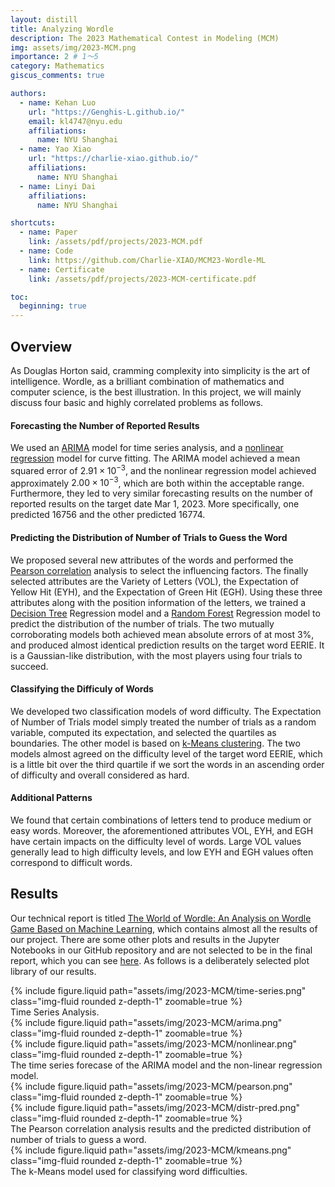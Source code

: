 ```yaml
---
layout: distill
title: Analyzing Wordle
description: The 2023 Mathematical Contest in Modeling (MCM)
img: assets/img/2023-MCM.png
importance: 2 # 1～5
category: Mathematics
giscus_comments: true

authors:
  - name: Kehan Luo
    url: "https://Genghis-L.github.io/"
    email: kl4747@nyu.edu
    affiliations:
      name: NYU Shanghai
  - name: Yao Xiao
    url: "https://charlie-xiao.github.io/"
    affiliations:
      name: NYU Shanghai
  - name: Linyi Dai
    affiliations:
      name: NYU Shanghai

shortcuts:
  - name: Paper
    link: /assets/pdf/projects/2023-MCM.pdf
  - name: Code
    link: https://github.com/Charlie-XIAO/MCM23-Wordle-ML
  - name: Certificate
    link: /assets/pdf/projects/2023-MCM-certificate.pdf

toc:
  beginning: true
---
```


## Overview

As Douglas Horton said, cramming complexity into simplicity is the art of intelligence. Wordle, as a brilliant combination of mathematics and computer science, is the best illustration. In this project, we will mainly discuss four basic and highly correlated problems as follows.

#### Forecasting the Number of Reported Results

We used an [ARIMA](https://en.wikipedia.org/wiki/Autoregressive_integrated_moving_average) model for time series analysis, and a [nonlinear regression](https://en.wikipedia.org/wiki/Nonlinear_regression) model for curve fitting. The ARIMA model achieved a mean squared error of $2.91\times10^{-3}$, and the nonlinear regression model achieved approximately $2.00×10^{-3}$, which are both within the acceptable range. Furthermore, they led to very similar forecasting results on the number of reported results on the target date Mar 1, 2023. More specifically, one predicted 16756 and the other predicted 16774.

#### Predicting the Distribution of Number of Trials to Guess the Word

We proposed several new attributes of the words and performed the [Pearson correlation](https://en.wikipedia.org/wiki/Pearson_correlation_coefficient) analysis to select the influencing factors. The finally selected attributes are the Variety of Letters (VOL), the Expectation of Yellow Hit (EYH), and the Expectation of Green Hit (EGH). Using these three attributes along with the position information of the letters, we trained a [Decision Tree](https://en.wikipedia.org/wiki/Decision_tree) Regression model and a [Random Forest](https://en.wikipedia.org/wiki/Random_forest) Regression model to predict the distribution of the number of trials. The two mutually corroborating models both achieved mean absolute errors of at most 3%, and produced almost identical prediction results on the target word EERIE. It is a Gaussian-like distribution, with the most players using four trials to succeed.

#### Classifying the Difficuly of Words

We developed two classification models of word difficulty. The Expectation of Number of Trials model simply treated the number of trials as a random variable, computed its expectation, and selected the quartiles as boundaries. The other model is based on [k-Means clustering](https://en.wikipedia.org/wiki/K-means_clustering). The two models almost agreed on the difficulty level of the target word EERIE, which is a little bit over the third quartile if we sort the words in an ascending order of difficulty and overall considered as hard.

#### Additional Patterns

We found that certain combinations of letters tend to produce medium or easy words. Moreover, the aforementioned attributes VOL, EYH, and EGH have certain impacts on the difficulty level of words. Large VOL values generally lead to high difficulty levels, and low EYH and EGH values often correspond to difficult words.

## Results

Our technical report is titled [The World of Wordle: An Analysis on Wordle Game Based on Machine Learning](/assets/pdf/projects/2023-MCM.pdf), which contains almost all the results of our project. There are some other plots and results in the Jupyter Notebooks in our GitHub repository and are not selected to be in the final report, which you can see [here](https://github.com/Charlie-XIAO/MCM23-Wordle-ML). As follows is a deliberately selected plot library of our results.

<div class="row mt-3">
  <div class="col-sm mt-3 mt-md-0">
    {% include figure.liquid
      path="assets/img/2023-MCM/time-series.png"
      class="img-fluid rounded z-depth-1"
      zoomable=true
    %}
  </div>
</div>
<div class="caption">
  Time Series Analysis.
</div>

<div class="row mt-3">
  <div class="col-sm mt-3 mt-md-0">
    {% include figure.liquid
      path="assets/img/2023-MCM/arima.png"
      class="img-fluid rounded z-depth-1"
      zoomable=true
    %}
  </div>
  <div class="col-sm mt-3 mt-md-0">
    {% include figure.liquid
      path="assets/img/2023-MCM/nonlinear.png"
      class="img-fluid rounded z-depth-1"
      zoomable=true
    %}
  </div>
</div>
<div class="caption">
  The time series forecase of the ARIMA model and the non-linear regression model.
</div>

<div class="row mt-3">
  <div class="col-sm mt-3 mt-md-0">
    {% include figure.liquid
      path="assets/img/2023-MCM/pearson.png"
      class="img-fluid rounded z-depth-1"
      zoomable=true
    %}
  </div>
  <div class="col-sm mt-3 mt-md-0">
    {% include figure.liquid
      path="assets/img/2023-MCM/distr-pred.png"
      class="img-fluid rounded z-depth-1"
      zoomable=true
    %}
  </div>
</div>
<div class="caption">
  The Pearson correlation analysis results and the predicted distribution of number of trials to guess a word.
</div>

<div class="row mt-3">
  <div class="col-sm mt-3 mt-md-0">
    {% include figure.liquid
      path="assets/img/2023-MCM/kmeans.png"
      class="img-fluid rounded z-depth-1"
      zoomable=true
    %}
  </div>
</div>
<div class="caption">
  The k-Means model used for classifying word difficulties.
</div>
